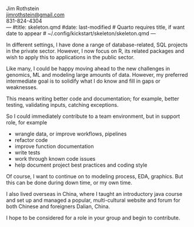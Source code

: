 

Jim Rothstein  
jimrothstein@gmail.com  
831-824-4304  
— \#title: skeleton.qmd \#date: last-modified \# Quarto requires title,
if want date to appear \# ~/.config/kickstart/skeleton/skeleton.qmd —

In different settings, I have done a range of database-related, SQL
projects in the private sector. However, I now focus on R, its related
packages and wish to apply this to applications in the public sector.

Like many, I could be happy moving ahead to the new challenges in
genomics, ML and modeling large amounts of data. However, my preferred
intermediate goal is to solidify what I do know and fill in gaps or
weaknesses.

This means writing better code and documentation; for example, better
testing, validating inputs, catching exceptions.

So I could immediately contribute to a team environment, but in support
role, for example

- wrangle data, or improve workflows, pipelines
- refactor code
- improve function documentation
- write tests
- work through known code issues
- help document project best practices and coding style

Of course, I want to continue on to modeling process, EDA, graphics. But
this can be done during down time, or my own time.

I also lived overseas in China, where I taught an introductory java
course and set up and managed a popular, multi-cultural website and
forum for both Chinese and foreigners Dalian, China.

I hope to be considered for a role in your group and begin to
contribute.

<!--
Earlier Projects:
    I did a number of database projects mostly with the Paradox database and
    some MySQL.  These included a law firm conflict database; large
    multi-table database for real estate (joint ventures and individual
    properties)
    &#10;    -->

<!--
vim:linebreak:nospell:nowrap:cul tw=78 fo=tqlnrc foldcolumn=1 cc=+1
-->
